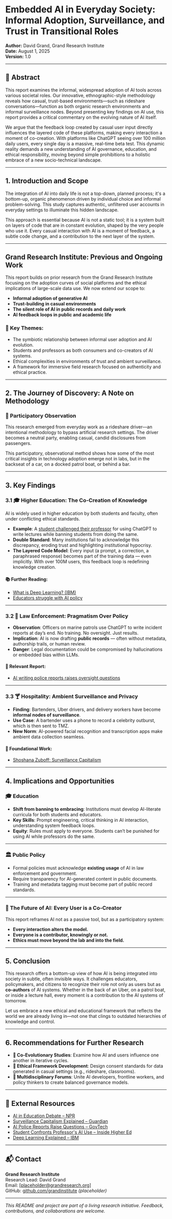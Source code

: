 # Embedded AI in Everyday Society: Informal Adoption, Surveillance, and Trust in Transitional Roles

**Author:** David Grand, Grand Research Institute  
**Date:** August 1, 2025  
**Version:** 1.0  

---

## 📄 Abstract

This report examines the informal, widespread adoption of AI tools across various societal roles. Our innovative, ethnographic-style methodology reveals how casual, trust-based environments—such as rideshare conversations—function as both organic research environments and informal surveillance nodes. Beyond presenting key findings on AI use, this report provides a critical commentary on the evolving nature of AI itself.

We argue that the feedback loop created by casual user input directly influences the layered code of these platforms, making every interaction a moment of co-creation. With platforms like ChatGPT seeing over 100 million daily users, every single day is a massive, real-time beta test. This dynamic reality demands a new understanding of AI governance, education, and ethical responsibility, moving beyond simple prohibitions to a holistic embrace of a new socio-technical landscape.

---

## 1. Introduction and Scope

The integration of AI into daily life is not a top-down, planned process; it's a bottom-up, organic phenomenon driven by individual choice and informal problem-solving. This study captures authentic, unfiltered user accounts in everyday settings to illuminate this hidden landscape.

This approach is essential because AI is not a static tool; it is a system built on layers of code that are in constant evolution, shaped by the very people who use it. Every casual interaction with AI is a moment of feedback, a subtle code change, and a contribution to the next layer of the system.

---

## Grand Research Institute: Previous and Ongoing Work

This report builds on prior research from the Grand Research Institute focusing on the adoption curves of social platforms and the ethical implications of large-scale data use. We now extend our scope to:

- **Informal adoption of generative AI**
- **Trust-building in casual environments**
- **The silent role of AI in public records and daily work**
- **AI feedback loops in public and academic life**

### 🔑 Key Themes:

- The symbiotic relationship between informal user adoption and AI evolution.
- Students and professors as both consumers and co-creators of AI systems.
- Ethical complexities in environments of trust and ambient surveillance.
- A framework for immersive field research focused on authenticity and ethical practice.

---

## 2. The Journey of Discovery: A Note on Methodology

### 🎯 Participatory Observation

This research emerged from everyday work as a rideshare driver—an intentional methodology to bypass artificial research settings. The driver becomes a neutral party, enabling casual, candid disclosures from passengers.

This participatory, observational method shows how some of the most critical insights in technology adoption emerge not in labs, but in the backseat of a car, on a docked patrol boat, or behind a bar.

---

## 3. Key Findings

### 3.1 🎓 Higher Education: The Co-Creation of Knowledge

AI is widely used in higher education by both students and faculty, often under conflicting ethical standards.

- **Example**: A [student challenged their professor](https://www.insidehighered.com/news/quick-takes/2023/05/10/professor-used-chatgpt-student-pushes-back) for using ChatGPT to write lectures while banning students from doing the same.
- **Double Standard**: Many institutions fail to acknowledge this discrepancy, eroding trust and highlighting institutional hypocrisy.
- **The Layered Code Model**: Every input (a prompt, a correction, a paraphrased response) becomes part of the training data — even implicitly. With over 100M users, this feedback loop is redefining knowledge creation.

#### 📚 Further Reading:
- [What is Deep Learning? (IBM)](https://www.ibm.com/topics/deep-learning)
- [Educators struggle with AI policy](https://www.npr.org/2023/04/25/1171944532/chatgpt-school-ban-artificial-intelligence-education)

---

### 3.2 🛟 Law Enforcement: Pragmatism Over Policy

- **Observation**: Officers on marine patrols use ChatGPT to write incident reports at day’s end. No training. No oversight. Just results.
- **Implication**: AI is now drafting **public records** — often without metadata, authorship trails, or human review.
- **Danger**: Legal documentation could be compromised by hallucinations or embedded bias within LLMs.

#### 📄 Relevant Report:
- [AI writing police reports raises oversight questions](https://www.govtech.com/public-safety/ai-writing-police-reports-the-potential-and-pitfalls)

---

### 3.3 🍸 Hospitality: Ambient Surveillance and Privacy

- **Finding**: Bartenders, Uber drivers, and delivery workers have become **informal nodes of surveillance**.
- **Use Case**: A bartender uses a phone to record a celebrity outburst, which is then sent to TMZ.
- **New Norm**: AI-powered facial recognition and transcription apps make ambient data collection seamless.

#### 🧠 Foundational Work:
- [Shoshana Zuboff: Surveillance Capitalism](https://www.theguardian.com/technology/2019/jan/20/shoshana-zuboff-age-of-surveillance-capitalism-google-facebook)

---

## 4. Implications and Opportunities

### 🎓 Education

- **Shift from banning to embracing**: Institutions must develop AI-literate curricula for both students and educators.
- **Key Skills**: Prompt engineering, critical thinking in AI interaction, understanding system feedback loops.
- **Equity**: Rules must apply to everyone. Students can’t be punished for using AI while professors do the same.

---

### 🏛️ Public Policy

- Formal policies must acknowledge **existing usage** of AI in law enforcement and government.
- Require transparency for AI-generated content in public documents.
- Training and metadata tagging must become part of public record standards.

---

### 🧬 The Future of AI: Every User is a Co-Creator

This report reframes AI not as a passive tool, but as a participatory system:

- **Every interaction alters the model.**
- **Everyone is a contributor, knowingly or not.**
- **Ethics must move beyond the lab and into the field.**

---

## 5. Conclusion

This research offers a bottom-up view of how AI is being integrated into society in subtle, often invisible ways. It challenges educators, policymakers, and citizens to recognize their role not only as users but as **co-authors** of AI systems. Whether in the back of an Uber, on a patrol boat, or inside a lecture hall, every moment is a contribution to the AI systems of tomorrow.

Let us embrace a new ethical and educational framework that reflects the world we are already living in—not one that clings to outdated hierarchies of knowledge and control.

---

## 6. Recommendations for Further Research

- **🔁 Co-Evolutionary Studies**: Examine how AI and users influence one another in iterative cycles.
- **🧩 Ethical Framework Development**: Design consent standards for data generated in casual settings (e.g., rideshare, classrooms).
- **🤝 Multidisciplinary Forums**: Unite AI developers, frontline workers, and policy thinkers to create balanced governance models.

---

## 🔗 External Resources

- [AI in Education Debate – NPR](https://www.npr.org/2023/04/25/1171944532/chatgpt-school-ban-artificial-intelligence-education)
- [Surveillance Capitalism Explained – Guardian](https://www.theguardian.com/technology/2019/jan/20/shoshana-zuboff-age-of-surveillance-capitalism-google-facebook)
- [AI Police Reports Raise Questions – GovTech](https://www.govtech.com/public-safety/ai-writing-police-reports-the-potential-and-pitfalls)
- [Student Confronts Professor's AI Use – Inside Higher Ed](https://www.insidehighered.com/news/quick-takes/2023/05/10/professor-used-chatgpt-student-pushes-back)
- [Deep Learning Explained – IBM](https://www.ibm.com/topics/deep-learning)

---

## 📬 Contact

**Grand Research Institute**  
Research Lead: David Grand  
Email: [placeholder@grandresearch.org]  
GitHub: [github.com/grandinstitute](https://github.com/grandinstitute) _(placeholder)_

---

_This README and project are part of a living research initiative. Feedback, contributions, and collaborations are welcome._
